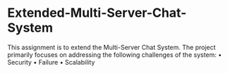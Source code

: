 # Extended-Multi-Server-Chat-System
 This assignment is to extend the Multi-Server Chat System. The project primarily focuses on addressing the following challenges of the system: • Security • Failure • Scalability
